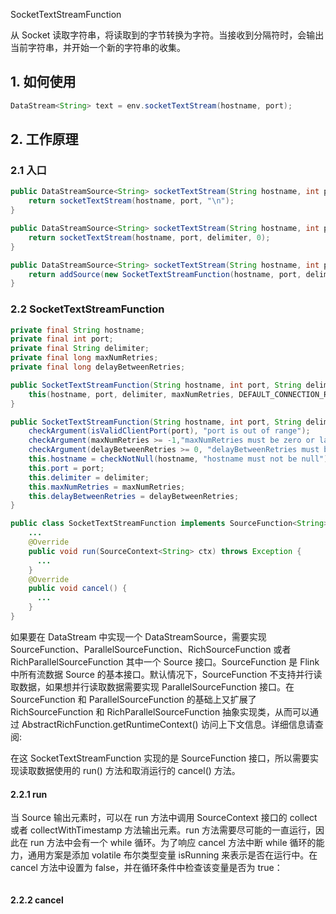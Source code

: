 SocketTextStreamFunction

从 Socket 读取字符串，将读取到的字节转换为字符。当接收到分隔符时，会输出当前字符串，并开始一个新的字符串的收集。

## 1. 如何使用

```java
DataStream<String> text = env.socketTextStream(hostname, port);
```

## 2. 工作原理

### 2.1 入口

```java
public DataStreamSource<String> socketTextStream(String hostname, int port) {
    return socketTextStream(hostname, port, "\n");
}

public DataStreamSource<String> socketTextStream(String hostname, int port, String delimiter) {
    return socketTextStream(hostname, port, delimiter, 0);
}

public DataStreamSource<String> socketTextStream(String hostname, int port, String delimiter, long maxRetry) {
    return addSource(new SocketTextStreamFunction(hostname, port, delimiter, maxRetry), "Socket Stream");
}
```

### 2.2 SocketTextStreamFunction

```java
private final String hostname;
private final int port;
private final String delimiter;
private final long maxNumRetries;
private final long delayBetweenRetries;

public SocketTextStreamFunction(String hostname, int port, String delimiter, long maxNumRetries) {
    this(hostname, port, delimiter, maxNumRetries, DEFAULT_CONNECTION_RETRY_SLEEP);
}

public SocketTextStreamFunction(String hostname, int port, String delimiter, long maxNumRetries, long delayBetweenRetries) {
    checkArgument(isValidClientPort(port), "port is out of range");
    checkArgument(maxNumRetries >= -1,"maxNumRetries must be zero or larger (num retries), or -1 (infinite retries)");
    checkArgument(delayBetweenRetries >= 0, "delayBetweenRetries must be zero or positive");
    this.hostname = checkNotNull(hostname, "hostname must not be null");
    this.port = port;
    this.delimiter = delimiter;
    this.maxNumRetries = maxNumRetries;
    this.delayBetweenRetries = delayBetweenRetries;
}
```


```java
public class SocketTextStreamFunction implements SourceFunction<String> {
    ...
    @Override
    public void run(SourceContext<String> ctx) throws Exception {
      ...
    }
    @Override
    public void cancel() {
      ...
    }
}
```
如果要在 DataStream 中实现一个 DataStreamSource，需要实现 SourceFunction、ParallelSourceFunction、RichSourceFunction 或者 RichParallelSourceFunction 其中一个 Source 接口。SourceFunction 是 Flink 中所有流数据 Source 的基本接口。默认情况下，SourceFunction 不支持并行读取数据，如果想并行读取数据需要实现 ParallelSourceFunction 接口。在 SourceFunction 和 ParallelSourceFunction 的基础上又扩展了 RichSourceFunction 和 RichParallelSourceFunction 抽象实现类，从而可以通过 AbstractRichFunction.getRuntimeContext() 访问上下文信息。详细信息请查阅:[]()

在这 SocketTextStreamFunction 实现的是 SourceFunction 接口，所以需要实现读取数据使用的 run() 方法和取消运行的 cancel() 方法。

#### 2.2.1 run

当 Source 输出元素时，可以在 run 方法中调用 SourceContext 接口的 collect 或者 collectWithTimestamp 方法输出元素。run 方法需要尽可能的一直运行，因此在 run 方法中会有一个 while 循环。为了响应 cancel 方法中断 while 循环的能力，通用方案是添加 volatile 布尔类型变量 isRunning 来表示是否在运行中。在 cancel 方法中设置为 false，并在循环条件中检查该变量是否为 true：
```java

```



#### 2.2.2 cancel
